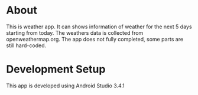 # About
This is weather app. It can shows information of weather for the next 5 days starting from today.
The weathers data is collected from openweathermap.org. 
The app does not fully completed, some parts are still hard-coded.

# Development Setup
This app is developed using Android Studio 3.4.1